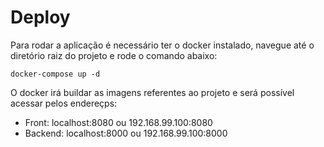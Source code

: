 # Deploy

Para rodar a aplicação é necessário ter o docker instalado, navegue até o diretório raiz do projeto
e rode o comando abaixo: 

`
 docker-compose up -d
`

O docker irá buildar as imagens referentes ao projeto e será possível acessar pelos endereçps:

* Front: localhost:8080 ou 192.168.99.100:8080
* Backend: localhost:8000 ou 192.168.99.100:8000

